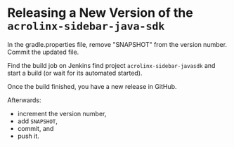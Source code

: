 # Releasing a New Version of the `acrolinx-sidebar-java-sdk`

In the gradle.properties file, remove "SNAPSHOT" from the version number.
Commit the updated file.

Find the build job on Jenkins find project `acrolinx-sidebar-javasdk` and start a build (or wait for its automated started).

Once the build finished, you have a new release in GitHub.

Afterwards:

* increment the version number,
* add `SNAPSHOT`,
* commit, and
* push it.
